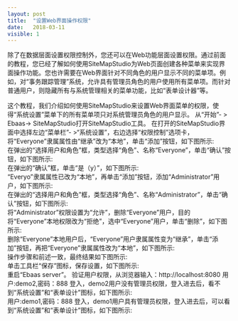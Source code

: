 ```yaml
---
layout: post
title:  "设置Web界面操作权限"
date:   2018-03-11
visible: 1
---
```


除了在数据层面设置权限控制外，您还可以在Web功能层面设置权限。通过前面的教程，您已经了解如何使用SiteMapStudio为Web页面创建各种菜单来实现界面操作功能。您也许需要在Web界面针对不同角色的用户显示不同的菜单项。例如，对“事务跟踪管理”系统，允许具有管理员角色的用户使用所有菜单项。而针对普通用户，则隐藏所有与系统管理相关的菜单功能，比如“表单设计器”等。

这个教程，我们介绍如何使用SiteMapStudio来设置Web界面菜单的权限，使得“系统设置”菜单下的所有菜单项只对系统管理员角色的用户显示。
从“开始”- > Ebaas-> SiteMapStudio打开SiteMapStudio工具。 在打开的SiteMapStudio界面中选择左边“菜单栏”- >“系统设置”，右边选择“权限控制”选项卡，将“Everyone”隶属属性由“继承”改为“本地”，单击“添加”按钮，如下图所示:
<img src="{{'/assets/img/2018-3-11-设置Web界面操作权限1.png' | prepend: site.baseurl }}" alt=""><br>
在弹出的“选择用户和角色”框，类型选择“角色”、名称“Everyone”，单击“确认”按钮，如下图所示:
<img src="{{'/assets/img/2018-3-11-设置Web界面操作权限2.png' | prepend: site.baseurl }}" alt=""><br>
在弹出的“确认”框，单击“是（y）”，如下图所示:
<img src="{{'/assets/img/2018-3-11-设置Web界面操作权限3.png' | prepend: site.baseurl }}" alt=""><br>
“Everyo”隶属属性已改为“本地”，再单击“添加”按钮，添加“Administrator”用户，如下图所示:
<img src="{{'/assets/img/2018-3-11-设置Web界面操作权限4.png' | prepend: site.baseurl }}" alt=""><br>
在弹出的“选择用户和角色”框，类型选择“角色”、名称“Administrator”，单击“确认”按钮，如下图所示:
<img src="{{'/assets/img/2018-3-11-设置Web界面操作权限11.png' | prepend: site.baseurl }}" alt=""><br>
将“Administrator”权限设置为“允许”，删除“Everyone”用户，目的将“Everyone”本地权限改为“拒绝”，选中“Everyone”用户，单击“删除”，如下图所示:
<img src="{{'/assets/img/2018-3-11-设置Web界面操作权限5.png' | prepend: site.baseurl }}" alt=""><br>
删除“Everyone”本地用户后，“Everyone”用户隶属属性变为“继承”，单击“添加”按钮，再把“Everyone”隶属属性改为“本地”，如下图所示:
<img src="{{'/assets/img/2018-3-11-设置Web界面操作权限6.png' | prepend: site.baseurl }}" alt=""><br>
操作步骤和前述一致，最终结果如下图所示:
<img src="{{'/assets/img/2018-3-11-设置Web界面操作权限7.png' | prepend: site.baseurl }}" alt=""><br>
单击工具栏“保存”图标，保存设置，如下图所示:
<img src="{{'/assets/img/2018-3-11-设置Web界面操作权限8.png' | prepend: site.baseurl }}" alt=""><br>
重启“Ebaas server”。
验证用户权限，从浏览器输入：http://localhost:8080 用户:demo2,密码：888 登入，demo2用户没有管理员权限，登入进去后，看不到“系统设置”和“表单设计”图标，如下图所示:
<img src="{{'/assets/img/2018-3-11-设置Web界面操作权限9.png' | prepend: site.baseurl }}" alt=""><br>
用户:demo1,密码：888 登入，demo1用户具有管理员权限，登入进去后，可以看到“系统设置”和“表单设计”图标，如下图所示:
<img src="{{'/assets/img/2018-3-11-设置Web界面操作权限10.png' | prepend: site.baseurl }}" alt=""><br>
